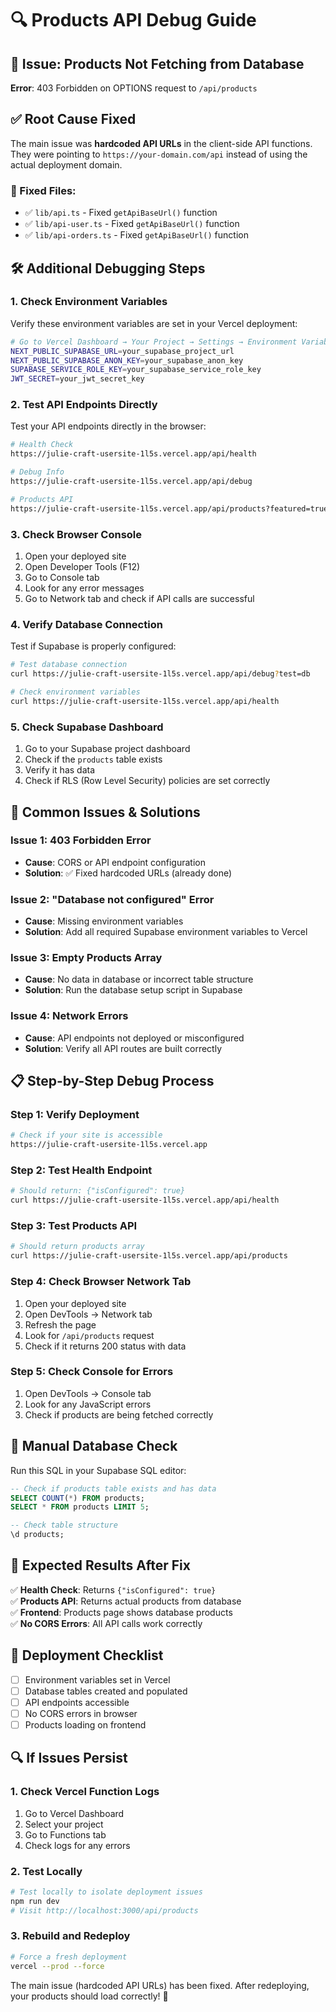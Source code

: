 # 🔍 Products API Debug Guide

## 🎯 Issue: Products Not Fetching from Database

**Error**: 403 Forbidden on OPTIONS request to `/api/products`

## ✅ Root Cause Fixed

The main issue was **hardcoded API URLs** in the client-side API functions. They were pointing to `https://your-domain.com/api` instead of using the actual deployment domain.

### **🔧 Fixed Files:**
- ✅ `lib/api.ts` - Fixed `getApiBaseUrl()` function
- ✅ `lib/api-user.ts` - Fixed `getApiBaseUrl()` function  
- ✅ `lib/api-orders.ts` - Fixed `getApiBaseUrl()` function

## 🛠️ Additional Debugging Steps

### **1. Check Environment Variables**

Verify these environment variables are set in your Vercel deployment:

```bash
# Go to Vercel Dashboard → Your Project → Settings → Environment Variables
NEXT_PUBLIC_SUPABASE_URL=your_supabase_project_url
NEXT_PUBLIC_SUPABASE_ANON_KEY=your_supabase_anon_key
SUPABASE_SERVICE_ROLE_KEY=your_supabase_service_role_key
JWT_SECRET=your_jwt_secret_key
```

### **2. Test API Endpoints Directly**

Test your API endpoints directly in the browser:

```bash
# Health Check
https://julie-craft-usersite-1l5s.vercel.app/api/health

# Debug Info
https://julie-craft-usersite-1l5s.vercel.app/api/debug

# Products API
https://julie-craft-usersite-1l5s.vercel.app/api/products?featured=true&limit=8
```

### **3. Check Browser Console**

1. Open your deployed site
2. Open Developer Tools (F12)
3. Go to Console tab
4. Look for any error messages
5. Go to Network tab and check if API calls are successful

### **4. Verify Database Connection**

Test if Supabase is properly configured:

```bash
# Test database connection
curl https://julie-craft-usersite-1l5s.vercel.app/api/debug?test=db

# Check environment variables
curl https://julie-craft-usersite-1l5s.vercel.app/api/health
```

### **5. Check Supabase Dashboard**

1. Go to your Supabase project dashboard
2. Check if the `products` table exists
3. Verify it has data
4. Check if RLS (Row Level Security) policies are set correctly

## 🚨 Common Issues & Solutions

### **Issue 1: 403 Forbidden Error**
- **Cause**: CORS or API endpoint configuration
- **Solution**: ✅ Fixed hardcoded URLs (already done)

### **Issue 2: "Database not configured" Error**
- **Cause**: Missing environment variables
- **Solution**: Add all required Supabase environment variables to Vercel

### **Issue 3: Empty Products Array**
- **Cause**: No data in database or incorrect table structure
- **Solution**: Run the database setup script in Supabase

### **Issue 4: Network Errors**
- **Cause**: API endpoints not deployed or misconfigured
- **Solution**: Verify all API routes are built correctly

## 📋 Step-by-Step Debug Process

### **Step 1: Verify Deployment**
```bash
# Check if your site is accessible
https://julie-craft-usersite-1l5s.vercel.app
```

### **Step 2: Test Health Endpoint**
```bash
# Should return: {"isConfigured": true}
curl https://julie-craft-usersite-1l5s.vercel.app/api/health
```

### **Step 3: Test Products API**
```bash
# Should return products array
curl https://julie-craft-usersite-1l5s.vercel.app/api/products
```

### **Step 4: Check Browser Network Tab**
1. Open your deployed site
2. Open DevTools → Network tab
3. Refresh the page
4. Look for `/api/products` request
5. Check if it returns 200 status with data

### **Step 5: Check Console for Errors**
1. Open DevTools → Console tab
2. Look for any JavaScript errors
3. Check if products are being fetched correctly

## 🔧 Manual Database Check

Run this SQL in your Supabase SQL editor:

```sql
-- Check if products table exists and has data
SELECT COUNT(*) FROM products;
SELECT * FROM products LIMIT 5;

-- Check table structure
\d products;
```

## 🎯 Expected Results After Fix

✅ **Health Check**: Returns `{"isConfigured": true}`  
✅ **Products API**: Returns actual products from database  
✅ **Frontend**: Products page shows database products  
✅ **No CORS Errors**: All API calls work correctly  

## 🚀 Deployment Checklist

- [ ] Environment variables set in Vercel
- [ ] Database tables created and populated
- [ ] API endpoints accessible
- [ ] No CORS errors in browser
- [ ] Products loading on frontend

## 🔍 If Issues Persist

### **1. Check Vercel Function Logs**
1. Go to Vercel Dashboard
2. Select your project
3. Go to Functions tab
4. Check logs for any errors

### **2. Test Locally**
```bash
# Test locally to isolate deployment issues
npm run dev
# Visit http://localhost:3000/api/products
```

### **3. Rebuild and Redeploy**
```bash
# Force a fresh deployment
vercel --prod --force
```

The main issue (hardcoded API URLs) has been fixed. After redeploying, your products should load correctly! 🎉
